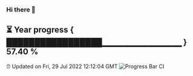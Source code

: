 ### Hi there 👋
⏳ Year progress { █████████████████▁▁▁▁▁▁▁▁▁▁▁▁▁ } 57.40 %
---
⏰ Updated on Fri, 29 Jul 2022 12:12:04 GMT
![Progress Bar CI](https://github.com/Moyi321/Moyi321/workflows/Progress%20Bar%20CI/badge.svg)
